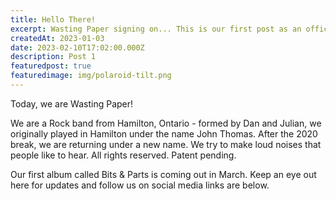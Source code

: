 ```yaml
---
title: Hello There!
excerpt: Wasting Paper signing on... This is our first post as an official band.
createdAt: 2023-01-03
date: 2023-02-10T17:02:00.000Z
description: Post 1
featuredpost: true
featuredimage: img/polaroid-tilt.png
---
```

Today, we are Wasting Paper! 

We are a Rock band from Hamilton, Ontario - formed by Dan and Julian, we originally played in Hamilton under the name John Thomas. After the 2020 break, we are returning under a new name. We try to make loud noises that people like to hear. All rights reserved. Patent pending. 

Our first album called Bits & Parts is coming out in March. Keep an eye out here for updates and follow us on social media links are below.
